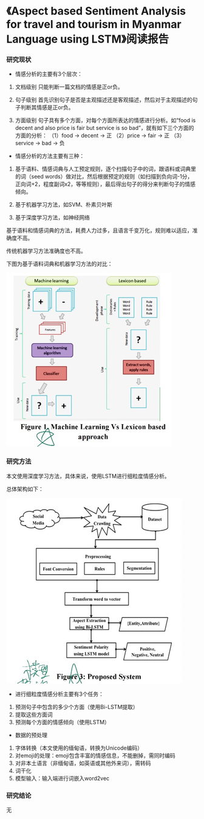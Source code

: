 # 《Aspect based Sentiment Analysis for travel and tourism in Myanmar Language using LSTM》阅读报告

### 研究现状

* 情感分析的主要有3个层次：
1. 文档级别
只能判断一篇文档的情感是正or负。

2. 句子级别
首先识别句子是否是主观描述还是客观描述，然后对于主观描述的句子判断其情感是正or负。

3. 方面级别
句子具有多个方面，对每个方面所表达的情感进行分析。如“food is decent and also price is fair but service is so bad”，就有如下三个方面的方面的分析：
（1）food -> decent -> 正
（2）price -> fair -> 正
（3）service -> bad -> 负

* 情感分析的方法主要有三种：

1. 基于语料、情感词典与人工预定规则，逐个扫描句子中的词，跟语料或词典里的词（seed words）做对比，然后根据预定的规则（如扫描到负向词-1分，正向词+2，程度副词x2，等等规则），最后得出句子的得分来判断句子的情感倾向。

2. 基于机器学习方法，如SVM、朴素贝叶斯

3. 基于深度学习方法，如神经网络

基于语料和情感词典的方法，耗费人力过多，且语言千变万化，规则难以适应，准确度不高。

传统机器学习方法准确度也不高。

下图为基于语料词典和机器学习方法的对比：

![./images/6/1643359128606.jpg](./images/6/1643359128606.jpg)

### 研究方法

本文使用深度学习方法，具体来说，使用LSTM进行细粒度情感分析。

总体架构如下：

![./images/6/1643359392550.jpg](./images/6/1643359392550.jpg)

* 进行细粒度情感分析主要有3个任务：

1. 预测句子中包含的多少个方面（使用Bi-LSTM提取）
2. 提取这些方面词
3. 预测每个方面的情感倾向（使用LSTM）

* 数据的预处理

1. 字体转换（本文使用的缅甸语，转换为Unicode编码）
2. 对emoji的处理：emoji包含丰富的情感信息，不能删掉，需同时编码
3. 对非本土语言（非缅甸语，如英语或其他外来词），需转码
4. 词干化
5. 模型输入：输入端进行词嵌入word2vec


### 研究结论

无